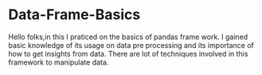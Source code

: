 # Data-Frame-Basics
Hello folks,in this I praticed on the basics of pandas frame work.
I gained basic knowledge of its usage on data pre processing and its importance of how to get insights from data.
There are lot of techniques involved in this framework to  manipulate data.

